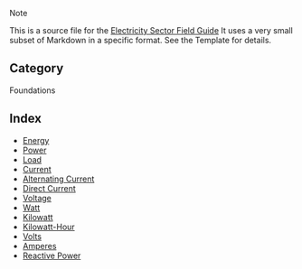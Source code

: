 > [!NOTE] 
> This is a source file for the [Electricity Sector Field Guide](https://grahamlea.github.io/Electricity-Sector-Field-Guide/)
> It uses a very small subset of Markdown in a specific format. See the Template for details.

## Category
Foundations

## Index
- [Energy](Energy.md)
- [Power](Power.md)
- [Load](Load.md)
- [Current](Current.md)
- [Alternating Current](Alternating_Current.md)
- [Direct Current](Direct_Current.md)
- [Voltage](Voltage.md)
- [Watt](Watt.md)
- [Kilowatt](Kilowatt.md)
- [Kilowatt-Hour](Kilowatt-Hour.md)
- [Volts](Volts.md)
- [Amperes](Amperes.md)
- [Reactive Power](Reactive_Power.md)
